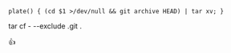 ```
plate() { (cd $1 >/dev/null && git archive HEAD) | tar xv; }
```

tar cf - --exclude .git .

:+1:
